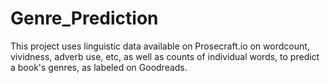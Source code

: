# Genre_Prediction
This project uses linguistic data available on Prosecraft.io on wordcount, vividness, adverb use, etc, as well as counts of individual words, to predict a book's genres, as labeled on Goodreads. 

